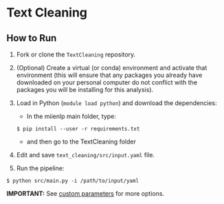 # Text Cleaning

## How to Run 

1. Fork or clone the `TextCleaning` repository. 
2. (Optional) Create a virtual (or conda) environment and activate that environment (this will ensure that any packages you already have downloaded on your personal computer do not conflict with the packages you will be installing for this analysis).
3. Load in Python (`module load python`) and download the dependencies:
    - In the miienlp main folder, type:
    ```
    $ pip install --user -r requirements.txt
    ```
    - and then go to the TextCleaning folder
4. Edit and save `text_cleaning/src/input.yaml` file.
  
5. Run the pipeline:
  ```
  $ python src/main.py -i /path/to/input/yaml
  ```
  
  
  

**IMPORTANT:** See [custom parameters](https://github.com/miielab/miienlp/blob/main/documentation/developer_documentation/textCleaning.md) for more options.
